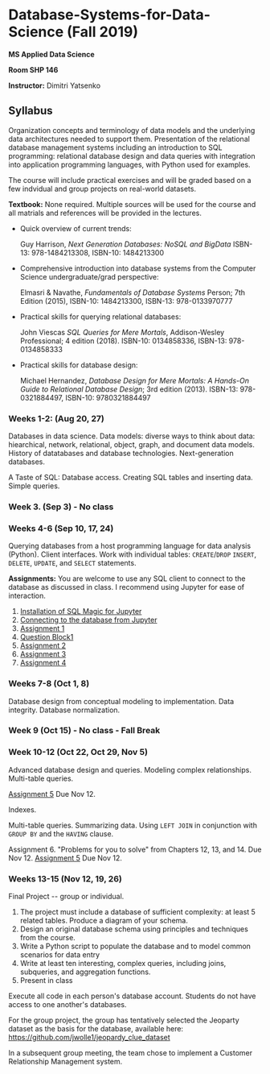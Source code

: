 # Database-Systems-for-Data-Science (Fall 2019)
**MS Applied Data Science**

**Room SHP 146**

**Instructor:** Dimitri Yatsenko

## Syllabus


Organization concepts and terminology of data models and the underlying data architectures needed to support them. 
Presentation of the relational database management systems including an introduction to SQL programming: relational database design and data queries with integration into application programming languages, with Python used for examples. 

The course will include practical exercises and will be graded based on a few indvidual and group projects on real-world datasets.

**Textbook:** None required. Multiple sources will be used for the course and all matrials and references will be provided in the lectures.
* Quick overview of current trends: 

   Guy Harrison, *Next Generation Databases: NoSQL and BigData* ISBN-13: 978-1484213308, ISBN-10: 1484213300

* Comprehensive introduction into database systems from the Computer Science undergraduate/grad perspective: 

   Elmasri & Navathe, *Fundamentals of Database Systems* Person; 7th Edition (2015), ISBN-10: 1484213300, ISBN-13: 978-0133970777

* Practical skills for querying relational databases: 

   John Viescas *SQL Queries for Mere Mortals*, Addison-Wesley Professional; 4 edition (2018). ISBN-10: 0134858336, ISBN-13: 978-0134858333

* Practical skills for database design: 

   Michael Hernandez, *Database Design for Mere Mortals: A Hands-On Guide to Relational Database Design*; 3rd edition (2013). ISBN-13: 978-0321884497, ISBN-10: 9780321884497



### Weeks 1-2: (Aug 20, 27)
Databases in data science. Data models: diverse ways to think about data: hiearchical, network, relational, object, graph, and document data models.
History of datatabases and database technologies. Next-generation databases.

A Taste of SQL: Database access. Creating SQL tables and inserting data. Simple queries.

### Week 3. (Sep 3) - No class

### Weeks 4-6 (Sep 10, 17, 24)
Querying databases from a host programming language for data analysis (Python).
Client interfaces.
Work with individual tables: `CREATE`/`DROP` `INSERT`, `DELETE`, `UPDATE`, and `SELECT` statements.

**Assignments:**
You are welcome to use any SQL client to connect to the database as discussed in class. I recommend using Jupyter for ease of interaction.

1. [Installation of SQL Magic for Jupyter](https://nbviewer.jupyter.org/github/msds-5315/Database-Systems-for-Data-Science/blob/master/notebooks/Install-SQL-Magic.ipynb)
2. [Connecting to the database from Jupyter](https://nbviewer.jupyter.org/github/msds-5315/Database-Systems-for-Data-Science/blob/master/notebooks/Connect-SQL.ipynb)
3. [Assignment 1](https://nbviewer.jupyter.org/github/msds-5315/Database-Systems-for-Data-Science/blob/master/notebooks/Assign-01.ipynb)
4. [Question Block1](Block1.md)
5. [Assignment 2](Assign2.md)
6. [Assignment 3](https://nbviewer.jupyter.org/github/msds-5315/Database-Systems-for-Data-Science/blob/master/notebooks/Assign-03.ipynb)
7. [Assignment 4](https://nbviewer.jupyter.org/github/msds-5315/Database-Systems-for-Data-Science/blob/master/notebooks/Assign-04.ipynb)


### Weeks 7-8 (Oct 1, 8)
Database design from conceptual modeling to implementation.
Data integrity. Database normalization.

### Week 9 (Oct 15) - No class - Fall Break

### Week 10-12 (Oct 22, Oct 29, Nov 5) 
Advanced database design and queries. Modeling complex relationships. Multi-table queries.

[Assignment 5](https://nbviewer.jupyter.org/github/msds-5315/Database-Systems-for-Data-Science/blob/master/notebooks/Assign-05.ipynb)
Due Nov 12.

Indexes. 

Multi-table queries. Summarizing data. Using `LEFT JOIN` in conjunction  with `GROUP BY` and  the `HAVING` clause.

Assignment 6. "Problems for you to solve" from Chapters 12, 13, and 14. Due Nov 12.
[Assignment 5](https://nbviewer.jupyter.org/github/msds-5315/Database-Systems-for-Data-Science/blob/master/notebooks/Assign-06.ipynb)
Due Nov 12.




### Weeks 13-15 (Nov 12, 19, 26)

Final Project -- group or individual.

1. The project must include a database of sufficient complexity: at least 5 related tables. Produce a diagram of your schema.
2. Design an original database schema using principles and techniques from the course.
3. Write a Python script to populate the database and to model common scenarios for data entry
4. Write at least ten interesting, complex queries, including joins, subqueries, and aggregation functions.
5. Present in class

Execute all code in each person's database account. Students do not have access to one another's databases. 


For the group project, the group has tentatively selected the Jeoparty dataset as the basis for the database, available here: https://github.com/jwolle1/jeopardy_clue_dataset

In a subsequent group meeting, the team chose to implement a Customer Relationship Management system. 



